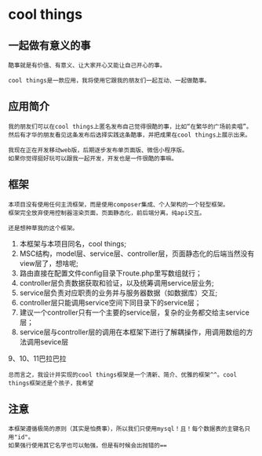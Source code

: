 # cool things 
## __一起做有意义的事__
    酷事就是有价值、有意义、让大家开心又能让自己开心的事。
  
    cool things是一款应用，我将使用它跟我的朋友们一起互动、一起做酷事。
  
  
  
## __应用简介__
    我的朋友们可以在cool things上匿名发布自己觉得很酷的事，比如“在繁华的广场前卖唱”。
    然后有才华的朋友看见这条发布后选择实践这条酷事，并把成果在cool things上展示出来。
    
    我现在正在开发移动web版，后期逐步发布单页面版、微信小程序版。
    如果你觉得挺好玩可以跟我一起开发，开发也是一件很酷的事嘛。
  
  
## __框架__
    本项目没有使用任何主流框架，而是使用composer集成、个人架构的一个轻型框架。
    框架完全放弃使用控制器渲染页面，页面静态化，前后端分离，纯api交互。
  
    还是想种草我的这个框架。
  
1. 本框架与本项目同名，cool things;
2. MSC结构，model层、service层、controller层，页面静态化的后端当然没有view层了，想啥呢;
3. 路由直接在配置文件config目录下route.php里写数组就行；
4. controller层负责数据获取和验证，以及统筹调用service层业务;
5. service层负责对应职责的业务并与服务器数据（如数据库）交互;
6. controller层只能调用service空间下同目录下的service层；
7. 建议一个controller只有一个主要的service层，复杂的业务都交给主service层；
8. service层与controller层的调用在本框架下进行了解耦操作，用调用数组的方法调用sevice层

9、10、11巴拉巴拉

    总而言之，我设计并实现的cool things框架是一个清新、简介、优雅的框架^^。cool things框架还是个孩子，我希望

## __注意__
    本框架遵循极简的原则（其实是怕费事），所以我们只使用mysql！且！每个数据表的主键名只用"id"。
    如果强行使用其它名字也可以勉强，但是有时候会出抛错的==
